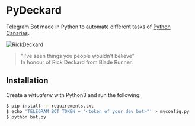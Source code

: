 # PyDeckard

Telegram Bot made in Python to automate different tasks of [Python Canarias](http://pythoncanarias.es).

![RickDeckard](http://www.fantascienza.com/imgbank/thumb200/NEWS/rick-deckard.jpg) 

> "I've seen things you people wouldn't believe"  
> In honour of Rick Deckard from Blade Runner.

## Installation

Create a *virtualenv* with Python3 and run the following:

```bash
$ pip install -r requirements.txt
$ echo 'TELEGRAM_BOT_TOKEN = "<token of your dev bot>"' > myconfig.py
$ python bot.py
```
